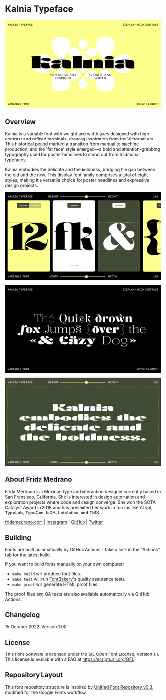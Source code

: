 # Kalnia Typeface

<!-- [![][Fontbakery]](https://fridamedrano.github.io/Kalnia-Typeface/fontbakery/fontbakery-report.html)
[![][Universal]](https://fridamedrano.github.io/Kalnia-Typeface/fontbakery/fontbakery-report.html)
[![][GF Profile]](https://fridamedrano.github.io/Kalnia-Typeface/fontbakery/fontbakery-report.html)
[![][Outline Correctness]](https://fridamedrano.github.io/Kalnia-Typeface/fontbakery/fontbakery-report.html)
[![][Shaping]](https://fridamedrano.github.io/Kalnia-Typeface/fontbakery/fontbakery-report.html) -->

[Fontbakery]: https://img.shields.io/endpoint?url=https%3A%2F%2Fraw.githubusercontent.com%2Ffridamedrano%2FKalnia-Typeface%2Fgh-pages%2Fbadges%2Foverall.json
[GF Profile]: https://img.shields.io/endpoint?url=https%3A%2F%2Fraw.githubusercontent.com%2Ffridamedrano%2FKalnia-Typeface%2Fgh-pages%2Fbadges%2FGoogleFonts.json
[Outline Correctness]: https://img.shields.io/endpoint?url=https%3A%2F%2Fraw.githubusercontent.com%2Ffridamedrano%2FKalnia-Typeface%2Fgh-pages%2Fbadges%2FOutlineCorrectnessChecks.json
[Shaping]: https://img.shields.io/endpoint?url=https%3A%2F%2Fraw.githubusercontent.com%2Ffridamedrano%2FKalnia-Typeface%2Fgh-pages%2Fbadges%2FShapingChecks.json
[Universal]: https://img.shields.io/endpoint?url=https%3A%2F%2Fraw.githubusercontent.com%2Ffridamedrano%2FKalnia-Typeface%2Fgh-pages%2Fbadges%2FUniversal.json

![Kalnia Typeface](documentation/KalniaTypeface-01.png)

## Overview

Kalnia is a variable font with weight and width axes designed with high contrast and refined terminals, drawing inspiration from the Victorian era. This historical period marked a transition from manual to machine production, and the 'fat face' style emerged—a bold and attention-grabbing typography used for poster headlines to stand out from traditional typefaces. 

Kalnia embodies the delicate and the boldness, bridging the gap between the old and the new. This display font family comprises a total of eight styles, making it a versatile choice for poster headlines and expressive design projects.

![Kalnia Typeface](documentation/KalniaTypeface-03.png)

![Kalnia Typeface](documentation/KalniaTypeface-02.png)

![Kalnia Typeface](documentation/KalniaTypeface-04.png)


## About Frida Medrano

Frida Medrano is a Mexican type and interaction designer currently based in San Fransisco, California. She is interested in design automation and exploration projects where code and design converge. She won the SOTA Catalyst Award in 2018 and has presented her work in forums like ATypI, TypeLab, TypeCon, IxDA, Letrástica, and TMX.

[fridamedrano.com](http://www.fridamedrano.com) | [Instagram](https://www.instagram.com/fridaemg) | [GitHub](https://github.com/fridamedrano) | [Twitter](https://twitter.com/fridaemg)


## Building

Fonts are built automatically by GitHub Actions - take a look in the "Actions" tab for the latest build.

If you want to build fonts manually on your own computer:

* `make build` will produce font files.
* `make test` will run [FontBakery](https://github.com/googlefonts/fontbakery)'s quality assurance tests.
* `make proof` will generate HTML proof files.

The proof files and QA tests are also available automatically via GitHub Actions.

## Changelog

15 October 2022. Version 1.00

## License

This Font Software is licensed under the SIL Open Font License, Version 1.1.
This license is available with a FAQ at
https://scripts.sil.org/OFL

## Repository Layout

This font repository structure is inspired by [Unified Font Repository v0.3](https://github.com/unified-font-repository/Unified-Font-Repository), modified for the Google Fonts workflow.
